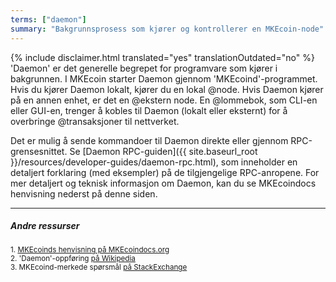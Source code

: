 ```yaml
---
terms: ["daemon"]
summary: "Bakgrunnsprosess som kjører og kontrollerer en MKEcoin-node"
---
```


{% include disclaimer.html translated="yes" translationOutdated="no" %}
'Daemon' er det generelle begrepet for programvare som kjører i bakgrunnen. I MKEcoin starter Daemon gjennom 'MKEcoind'-programmet. Hvis du kjører Daemon lokalt, kjører du en lokal @node. Hvis Daemon kjører på en annen enhet, er det en @ekstern node. En @lommebok, som CLI-en eller GUI-en, trenger å kobles til Daemon (lokalt eller eksternt) for å overbringe @transaksjoner til nettverket.

Det er mulig å sende kommandoer til Daemon direkte eller gjennom RPC-grensesnittet. Se [Daemon RPC-guiden]({{ site.baseurl_root }}/resources/developer-guides/daemon-rpc.html), som inneholder en detaljert forklaring (med eksempler) på de tilgjengelige RPC-anropene. For mer detaljert og teknisk informasjon om Daemon, kan du se MKEcoindocs henvisning nederst på denne siden.

---

##### Andre ressurser
<sub>1. [MKEcoinds henvisning på MKEcoindocs.org](https://MKEcoindocs.org/interacting/MKEcoind-reference/)</sub><br>
<sub>2. 'Daemon'-oppføring [på Wikipedia](https://en.wikipedia.org/wiki/Daemon_(computing))</sub><br>
<sub>3. MKEcoind-merkede spørsmål [på StackExchange](https://MKEcoin.stackexchange.com/?tags=MKEcoind)</sub>
